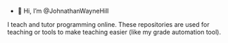 - 👋 Hi, I’m @JohnathanWayneHill

I teach and tutor programming online. These repositories are used for teaching or tools to make teaching easier (like my grade automation tool). 

<!---
JohnathanWayneHill/JohnathanWayneHill is a ✨ special ✨ repository because its `README.md` (this file) appears on your GitHub profile.
You can click the Preview link to take a look at your changes.
--->
